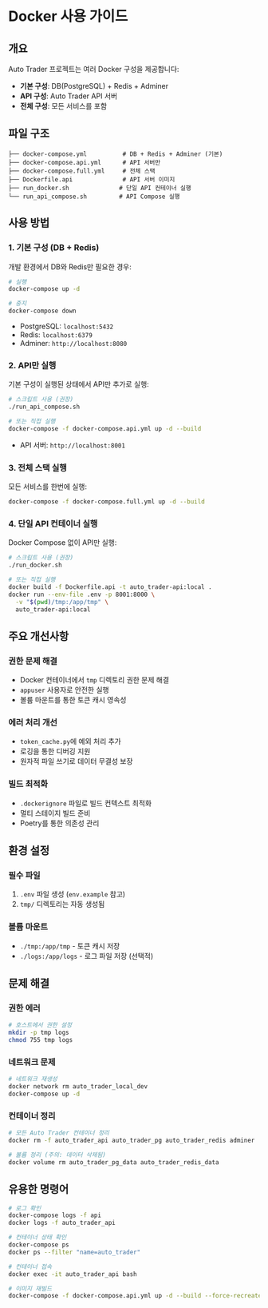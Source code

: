 # Docker 사용 가이드

## 개요

Auto Trader 프로젝트는 여러 Docker 구성을 제공합니다:

- **기본 구성**: DB(PostgreSQL) + Redis + Adminer
- **API 구성**: Auto Trader API 서버
- **전체 구성**: 모든 서비스를 포함

## 파일 구조

```
├── docker-compose.yml          # DB + Redis + Adminer (기본)
├── docker-compose.api.yml      # API 서버만
├── docker-compose.full.yml     # 전체 스택
├── Dockerfile.api              # API 서버 이미지
├── run_docker.sh              # 단일 API 컨테이너 실행
└── run_api_compose.sh         # API Compose 실행
```

## 사용 방법

### 1. 기본 구성 (DB + Redis)

개발 환경에서 DB와 Redis만 필요한 경우:

```bash
# 실행
docker-compose up -d

# 중지
docker-compose down
```

- PostgreSQL: `localhost:5432`
- Redis: `localhost:6379`
- Adminer: `http://localhost:8080`

### 2. API만 실행

기본 구성이 실행된 상태에서 API만 추가로 실행:

```bash
# 스크립트 사용 (권장)
./run_api_compose.sh

# 또는 직접 실행
docker-compose -f docker-compose.api.yml up -d --build
```

- API 서버: `http://localhost:8001`

### 3. 전체 스택 실행

모든 서비스를 한번에 실행:

```bash
docker-compose -f docker-compose.full.yml up -d --build
```

### 4. 단일 API 컨테이너 실행

Docker Compose 없이 API만 실행:

```bash
# 스크립트 사용 (권장)
./run_docker.sh

# 또는 직접 실행
docker build -f Dockerfile.api -t auto_trader-api:local .
docker run --env-file .env -p 8001:8000 \
  -v "$(pwd)/tmp:/app/tmp" \
  auto_trader-api:local
```

## 주요 개선사항

### 권한 문제 해결

- Docker 컨테이너에서 `tmp` 디렉토리 권한 문제 해결
- `appuser` 사용자로 안전한 실행
- 볼륨 마운트를 통한 토큰 캐시 영속성

### 에러 처리 개선

- `token_cache.py`에 예외 처리 추가
- 로깅을 통한 디버깅 지원
- 원자적 파일 쓰기로 데이터 무결성 보장

### 빌드 최적화

- `.dockerignore` 파일로 빌드 컨텍스트 최적화
- 멀티 스테이지 빌드 준비
- Poetry를 통한 의존성 관리

## 환경 설정

### 필수 파일

1. `.env` 파일 생성 (`env.example` 참고)
2. `tmp/` 디렉토리는 자동 생성됨

### 볼륨 마운트

- `./tmp:/app/tmp` - 토큰 캐시 저장
- `./logs:/app/logs` - 로그 파일 저장 (선택적)

## 문제 해결

### 권한 에러

```bash
# 호스트에서 권한 설정
mkdir -p tmp logs
chmod 755 tmp logs
```

### 네트워크 문제

```bash
# 네트워크 재생성
docker network rm auto_trader_local_dev
docker-compose up -d
```

### 컨테이너 정리

```bash
# 모든 Auto Trader 컨테이너 정리
docker rm -f auto_trader_api auto_trader_pg auto_trader_redis adminer

# 볼륨 정리 (주의: 데이터 삭제됨)
docker volume rm auto_trader_pg_data auto_trader_redis_data
```

## 유용한 명령어

```bash
# 로그 확인
docker-compose logs -f api
docker logs -f auto_trader_api

# 컨테이너 상태 확인
docker-compose ps
docker ps --filter "name=auto_trader"

# 컨테이너 접속
docker exec -it auto_trader_api bash

# 이미지 재빌드
docker-compose -f docker-compose.api.yml up -d --build --force-recreate
```



